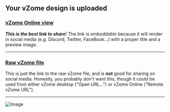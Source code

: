 ## Your vZome design is uploaded

### [vZome Online view][embed]

***This is the best link to share***!  The link is *embeddable* because it will render in social media (e.g. Discord, Twitter, FaceBook...) with a proper title and a preview image.

---

### [Raw vZome file][raw]

This is just the link to the raw vZome file, and is **not** good for
sharing on social media.
Honestly, you probably don't want this, though it could be used from either
vZome desktop ("Open URL...") or vZome Online ("Remote vZome URL").

---

![Image](<Corner-frames-w:cornice.png>)


[embed]: <https://vzome.com/app/embed.py?url=https://raw.githubusercontent.com/John-Kostick/vzome-sharing/main/2021/07/17/16-29-26-Corner-frames-w%253Acornice/Corner-frames-w%3Acornice.vZome>
[raw]: <https://raw.githubusercontent.com/John-Kostick/vzome-sharing/main/2021/07/17/16-29-26-Corner-frames-w%3Acornice/Corner-frames-w:cornice.vZome>
